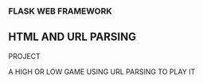 ### FLASK WEB FRAMEWORK

## HTML AND URL PARSING

PROJECT

A HIGH OR LOW GAME USING URL PARSING TO PLAY IT